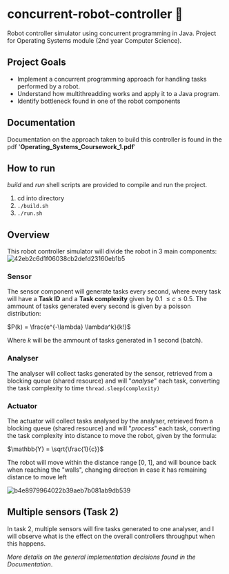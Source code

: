 # concurrent-robot-controller 🤖

Robot controller simulator using concurrent programming in Java. Project for Operating Systems module (2nd year Computer Science).

## Project Goals
- Implement a concurrent programming approach for handling tasks performed by a robot.
- Understand how multithreadding works and apply it to a Java program.
- Identify bottleneck found in one of the robot components
  
## Documentation
Documentation on the approach taken to build this controller is found in the pdf '**Operating_Systems_Coursework_1.pdf**'

## How to run
_build_ and _run_ shell scripts are provided to compile and run the project.

1. cd into directory
2. `./build.sh`
3. `./run.sh`
  
## Overview

This robot controller simulator will divide the robot in 3 main components:
![42eb2c6d1f06038cb2defd23160eb1b5](https://github.com/ginesmoratalla/concurrent-robot-controller/assets/126341997/1d6a51cc-72a5-40ec-a76c-fb146f888515)

### Sensor
The sensor component will generate tasks every second, where every task will have a **Task ID** and a **Task complexity** given by 0.1 $\leq c \leq 0.5$.
The ammount of tasks generated every second is given by a poisson distribution:

$P(k) = \frac{e^{-\lambda} \lambda^k}{k!}$

Where _k_ will be the ammount of tasks generated in 1 second (batch).

### Analyser
The analyser will collect tasks generated by the sensor, retrieved from a blocking queue (shared resource) and will "_analyse_" each task,
converting the task complexity to time
`thread.sleep(complexity)`

### Actuator
The actuator will collect tasks analysed by the analyser, retrieved from a blocking queue (shared resource) and will "_process_" each task,
converting the task complexity into distance to move the robot, given by the formula:

$\mathbb{Y} = \sqrt{\frac{1}{c}}$

The robot will move within the distance range [0, 1], and will bounce back when reaching the "walls", changing direction in case it has remaining distance to move left

![b4e8979964022b39aeb7b081ab9db539](https://github.com/ginesmoratalla/concurrent-robot-controller/assets/126341997/72c44547-77b4-4881-a5a7-1dd52f535ed4)

## Multiple sensors (Task 2)
In task 2, multiple sensors will fire tasks generated to one analyser, and I will observe what is the effect on the overall controllers throughput when this happens.


_More details on the general implementation decisions found in the Documentation_.
